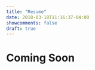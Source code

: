 ```yaml
---
title: "Resume"
date: 2018-03-18T11:16:37-04:00
showcomments: false
draft: true
---
```


# Coming Soon
